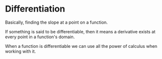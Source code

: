 # Differentiation

Basically, finding the slope at a point on a function.

If something is said to be differentiable, then it means a derivative exists at every point in a function's domain.

When a function is differentiable we can use all the power of calculus when working with it.